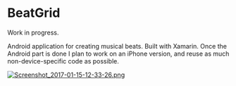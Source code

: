 # BeatGrid
Work in progress.

Android application for creating musical beats. Built with Xamarin. Once the Android part is done I plan to work on an iPhone version, and reuse as much non-device-specific code as possible.

[![Screenshot_2017-01-15-12-33-26.png](https://s30.postimg.org/pvw38yngx/Screenshot_2017_01_15_12_33_26.png)](https://s30.postimg.org/pvw38yngx/Screenshot_2017_01_15_12_33_26.png)